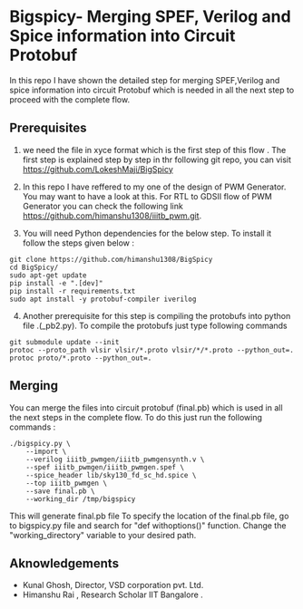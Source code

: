 # Bigspicy- Merging SPEF, Verilog and Spice information into Circuit Protobuf 
In this repo I have shown the detailed step for merging SPEF,Verilog and spice information into circuit Protobuf which is needed in all the next step to proceed with the complete flow.
## Prerequisites 
1. we need the file in xyce format which is the first step of this flow . The first step is explained step by step in thr following git repo, you can visit https://github.com/LokeshMaji/BigSpicy

2. In this repo I have reffered to my one of the design of PWM Generator. You may want to have a look at this. For RTL to GDSII flow of PWM Generator you can check the following link https://github.com/himanshu1308/iiitb_pwm.git.

3. You will need Python dependencies for the below step. To install it follow the steps given below :
```
git clone https://github.com/himanshu1308/BigSpicy
cd BigSpicy/
sudo apt-get update
pip install -e ".[dev]"
pip install -r requirements.txt
sudo apt install -y protobuf-compiler iverilog
```
4.  Another prerequisite for this step is compiling the protobufs into python file .(_pb2.py).
  To compile the protobufs just type following commands
```
git submodule update --init  
protoc --proto_path vlsir vlsir/*.proto vlsir/*/*.proto --python_out=.
protoc proto/*.proto --python_out=.
```

## Merging 
You can merge the files into circuit protobuf (final.pb) which is used in all the next steps in the complete flow. To do this just run the following commands :
```
./bigspicy.py \
    --import \
    --verilog iiitb_pwmgen/iiitb_pwmgensynth.v \
    --spef iiitb_pwmgen/iiitb_pwmgen.spef \
    --spice_header lib/sky130_fd_sc_hd.spice \
    --top iiitb_pwmgen \
    --save final.pb \
    --working_dir /tmp/bigspicy
```
This will generate final.pb file 
To specify the location of the final.pb file, go to bigspicy.py file and search for "def withoptions()" function. Change the "working_directory" variable to your desired path.






## Aknowledgements
* Kunal Ghosh, Director, VSD corporation pvt. Ltd.
* Himanshu Rai , Research Scholar IIT Bangalore .
